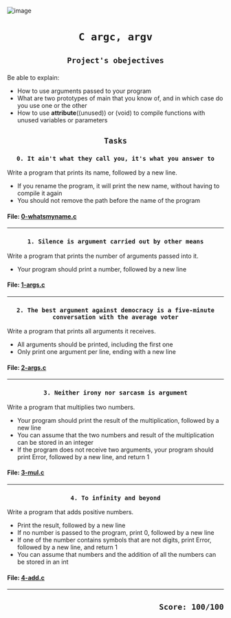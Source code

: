 ![image](https://tanakatarou.tech/wp-content/uploads/2021/10/4c85c234076325c638e2c305400f29d6.jpg)

# <p align=center>`C argc, argv`</p>
## <p align=center> `Project's obejectives` </p>
Be able to explain:
- How to use arguments passed to your program
- What are two prototypes of main that you know of, and in which case do you use one or the other
- How to use __attribute__((unused)) or (void) to compile functions with unused variables or parameters


## <p align=center>`Tasks`</p>
### <p align=center>`0. It ain't what they call you, it's what you answer to`</p>
Write a program that prints its name, followed by a new line.

- If you rename the program, it will print the new name, without having to compile it again
- You should not remove the path before the name of the program
#### File: [0-whatsmyname.c](https://github.com/rChrisb/holbertonschool-low_level_programming/blob/main/argc_argv/0-whatsmyname.c)
-------------------------------------------------
### <p align=center>`1. Silence is argument carried out by other means`</p>
Write a program that prints the number of arguments passed into it.

- Your program should print a number, followed by a new line
#### File: [1-args.c](https://github.com/rChrisb/holbertonschool-low_level_programming/blob/main/argc_argv/1-args.c)
-------------------------------------------------
### <p align=center>`2. The best argument against democracy is a five-minute conversation with the average voter`</p>
Write a program that prints all arguments it receives.

- All arguments should be printed, including the first one
- Only print one argument per line, ending with a new line
#### File: [2-args.c](https://github.com/rChrisb/holbertonschool-low_level_programming/blob/main/argc_argv/2-args.c)
-------------------------------------------------
### <p align=center>`3. Neither irony nor sarcasm is argument`</p>
Write a program that multiplies two numbers.

- Your program should print the result of the multiplication, followed by a new line
- You can assume that the two numbers and result of the multiplication can be stored in an integer
- If the program does not receive two arguments, your program should print Error, followed by a new line, and return 1
#### File: [3-mul.c](https://github.com/rChrisb/holbertonschool-low_level_programming/blob/main/argc_argv/3-mul.c)
-------------------------------------------------
### <p align=center>`4. To infinity and beyond`</p>
Write a program that adds positive numbers.

- Print the result, followed by a new line
- If no number is passed to the program, print 0, followed by a new line
- If one of the number contains symbols that are not digits, print Error, followed by a new line, and return 1
- You can assume that numbers and the addition of all the numbers can be stored in an int
#### File: [4-add.c](https://github.com/rChrisb/holbertonschool-low_level_programming/blob/main/argc_argv/4-add.c)
-------------------------------------------------

## <p align=right>`Score: 100/100`</p>
